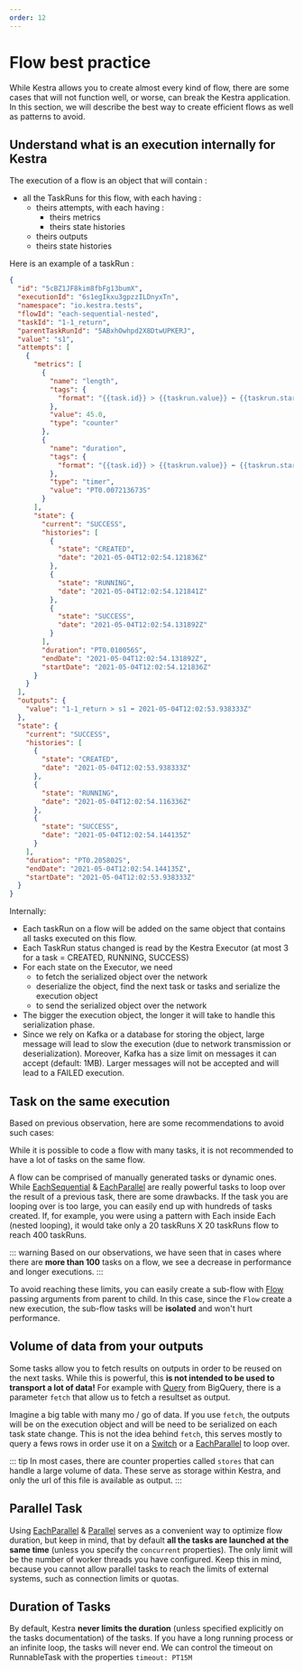 ```yaml
---
order: 12
---
```


# Flow best practice
While Kestra allows you to create almost every kind of flow, there are some cases that will not function well, or worse, can break the Kestra application.
In this section, we will describe the best way to create efficient flows as well as patterns to avoid.


## Understand what is an execution internally for Kestra
The execution of a flow is an object that will contain :
- all the TaskRuns for this flow, with each having :
    - theirs attempts, with each having :
        - theirs metrics
        - theirs state histories
    - theirs outputs
    - theirs state histories

Here is an example of a taskRun :
```json
{
  "id": "5cBZ1JF8kim8fbFg13bumX",
  "executionId": "6s1egIkxu3gpzzILDnyxTn",
  "namespace": "io.kestra.tests",
  "flowId": "each-sequential-nested",
  "taskId": "1-1_return",
  "parentTaskRunId": "5ABxhOwhpd2X8DtwUPKERJ",
  "value": "s1",
  "attempts": [
    {
      "metrics": [
        {
          "name": "length",
          "tags": {
            "format": "{{task.id}} > {{taskrun.value}} ⬅ {{taskrun.startDate}}"
          },
          "value": 45.0,
          "type": "counter"
        },
        {
          "name": "duration",
          "tags": {
            "format": "{{task.id}} > {{taskrun.value}} ⬅ {{taskrun.startDate}}"
          },
          "type": "timer",
          "value": "PT0.007213673S"
        }
      ],
      "state": {
        "current": "SUCCESS",
        "histories": [
          {
            "state": "CREATED",
            "date": "2021-05-04T12:02:54.121836Z"
          },
          {
            "state": "RUNNING",
            "date": "2021-05-04T12:02:54.121841Z"
          },
          {
            "state": "SUCCESS",
            "date": "2021-05-04T12:02:54.131892Z"
          }
        ],
        "duration": "PT0.010056S",
        "endDate": "2021-05-04T12:02:54.131892Z",
        "startDate": "2021-05-04T12:02:54.121836Z"
      }
    }
  ],
  "outputs": {
    "value": "1-1_return > s1 ⬅ 2021-05-04T12:02:53.938333Z"
  },
  "state": {
    "current": "SUCCESS",
    "histories": [
      {
        "state": "CREATED",
        "date": "2021-05-04T12:02:53.938333Z"
      },
      {
        "state": "RUNNING",
        "date": "2021-05-04T12:02:54.116336Z"
      },
      {
        "state": "SUCCESS",
        "date": "2021-05-04T12:02:54.144135Z"
      }
    ],
    "duration": "PT0.205802S",
    "endDate": "2021-05-04T12:02:54.144135Z",
    "startDate": "2021-05-04T12:02:53.938333Z"
  }
}
```

Internally:
- Each taskRun on a flow will be added on the same object that contains all tasks executed on this flow.
- Each TaskRun status changed is read by the Kestra Executor (at most 3 for a task = CREATED, RUNNING, SUCCESS)
- For each state on the Executor, we need
    - to fetch the serialized object over the network
    - deserialize the object, find the next task or tasks and serialize the execution object
    - to send the serialized object over the network
- The bigger the execution object, the longer it will take to handle this serialization phase.
- Since we rely on Kafka or a database for storing the object, large message will lead to slow the execution (due to network transmission or deserialization). Moreover, Kafka has a size limit on messages it can accept (default: 1MB). Larger messages will not be accepted and will lead to a FAILED execution.

## Task on the same execution
Based on previous observation, here are some recommendations to avoid such cases:

While it is possible to code a flow with many tasks, it is not recommended to have a lot of tasks on the same flow.

A flow can be comprised of manually generated tasks or dynamic ones. While [EachSequential](/plugins/core/tasks/flows/io.kestra.core.tasks.flows.EachSequential) & [EachParallel](/plugins/core/tasks/flows/io.kestra.core.tasks.flows.EachParallel) are really powerful tasks to loop over the result of a previous task, there are some drawbacks. If the task you are looping over is too large, you can easily end up with hundreds of tasks created. If, for example, you were using a pattern with Each inside Each (nested looping), it would take only a 20 taskRuns X 20 taskRuns flow to reach 400 taskRuns.

::: warning
Based on our observations, we have seen that in cases where there are **more than 100** tasks on a flow, we see a decrease in performance and longer executions.
:::

To avoid reaching these limits, you can easily create a sub-flow with [Flow](/plugins/core/tasks/flows/io.kestra.core.tasks.flows.Flow) passing arguments from parent to child. In this case, since the `Flow` create a new execution, the sub-flow tasks will be **isolated** and won't hurt performance.

## Volume of data from your outputs
Some tasks allow you to fetch results on outputs in order to be reused on the next tasks.
While this is powerful, this **is not intended to be used to transport a lot of data!**
For example with [Query](/plugins/plugin-gcp/tasks/bigquery/io.kestra.plugin.gcp.bigquery.Query) from BigQuery, there is a parameter `fetch` that allow us to fetch a resultset as output.

Imagine a big table with many mo / go of data. If you use `fetch`, the outputs will be on the execution object and will be need to be serialized on each task state change. This is not the idea behind `fetch`, this serves mostly to query a fews rows in order use it on a [Switch](/plugins/core/tasks/flows/io.kestra.core.tasks.flows.Switch) or a [EachParallel](/plugins/core/tasks/flows/io.kestra.core.tasks.flows.EachParallel) to loop over.

::: tip
In most cases, there are counter properties called `stores` that can handle a large volume of data. These serve as storage within Kestra, and only the url of this file is available as output.
:::


## Parallel Task
Using [EachParallel](/plugins/core/tasks/flows/io.kestra.core.tasks.flows.EachParallel) &  [Parallel](/plugins/core/tasks/flows/io.kestra.core.tasks.flows.Parallel) serves as a convenient way to optimize flow duration, but keep in mind, that by default **all the tasks are launched at the same time** (unless you specify the `concurrent` properties). The only limit will be the number of worker threads you have configured.
Keep this in mind, because you cannot allow parallel tasks to reach the limits of external systems, such as connection limits or quotas.


## Duration of Tasks
By default, Kestra **never limits the duration** (unless specified explicitly on the tasks documentation) of the tasks. If you have a long running process or an infinite loop, the tasks will never end. We can control the timeout on RunnableTask with the properties `timeout: PT15M`
